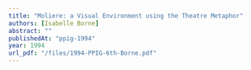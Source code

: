 ```yaml
---
title: "Moliere: a Visual Environment using the Theatre Metaphor"
authors: [Isabelle Borne]
abstract: ""
publishedAt: "ppig-1994"
year: 1994
url_pdf: "/files/1994-PPIG-6th-Borne.pdf"
---
```

